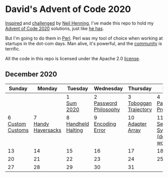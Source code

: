# David's Advent of Code 2020

[Inspired](https://www.duskborn.com/posts/aoc2020/) and [challenged](https://twitter.com/sheredom/status/1333874669565435904)
by [Neil Henning](https://github.com/sheredom), I've made this repo to
hold my [Advent of Code 2020](https://adventofcode.com/2020)
solutions, just like [he has](https://github.com/sheredom/AOC2020).

But I'm going to do them in [Perl](https://www.perl.org/).
Perl was my tool of choice when working at startups in the dot-com days.
Man alive, it's powerful, and the [community](https://www.cpan.org/) is terrific.

All the code in this repo is licensed under the Apache 2.0 [license](LICENSE).

## December 2020

<table>
 <thead>
   <th>Sunday
   <th>Monday
   <th>Tuesday
   <th>Wednesday
   <th>Thursday
   <th>Friday
   <th>Saturday
 </thead>
 <tr valign=top>
  <td>
  <td>
  <td>1<br><a href="1">Sum  2020</a>
  <td>2<br><a href="2">Password<br>Philosophy</a>
  <td>3<br><a href="3">Toboggan<br>Trajectory</a>
  <td>4<br><a href="4">Passport<br>Processing</a>
  <td>5<br><a href="5">Binary<br>Boarding</a>
 </tr>
 <tr valign=top>
  <td>6<br><a href="6">Custom<br>Customs</a>
  <td>7<br><a href="7">Handy<br>Haversacks</a>
  <td>8<br><a href="8">Handheld<br>Halting</a>
  <td>9<br><a href="9">Encoding<br>Error</a>
  <td>10<br><a href="9">Adapter<br>Array</a>
  <td>11<br><a href="9">Seating<br>System<br>(does not work)</a>
  <td>12<br><a href="9">Shuttle<br>Search</a>
 </tr>
 <tr valign=top>
  <td>13
  <td>14
  <td>15
  <td>16
  <td>17
  <td>18
  <td>19
 </tr>
 <tr valign=top>
  <td>20
  <td>21
  <td>22
  <td>23
  <td>24
  <td>25
  <td>26
 </tr>
 <tr valign=top>
  <td>27
  <td>28
  <td>29
  <td>30
  <td>31
  <td>
  <td>
 </tr>
</table>

